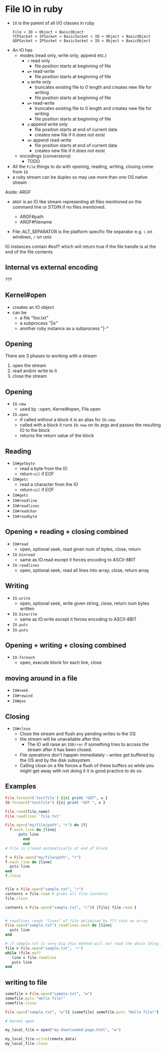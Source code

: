 # File IO in ruby

* `IO` is the parent of all I/O classes in ruby
    ```
    File < IO < Object < BasicObject
    TCPSocket < IPSocket < BasicSocket < IO < Object < BasicObject
    UDPSocket < IPSocket < BasicSocket < IO < Object < BasicObject
    ```
* An IO has
    * modes (read only, write only, append etc.)
        * `r` read only
            * file position starts at beginning of file
        * `w+` read-write
            * file position starts at beginning of file
        * `w` write only
            * truncates existing file to 0 length and creates new file for writing
            * file position starts at beginning of file
        * `w+` read-write
            * truncates existing file to 0 length and creates new file for writing
            * file position starts at beginning of file
        * `a` append write only
            * file position starts at end of current data
            * creates new file if it does not exist
        * `a+` append read-write
            * file position starts at end of current data
            * creates new file if it does not exist
    * encodings (conversions)
        * TODO
* All the `File` things to do with opening, reading, writing, closing come from `IO`
* a ruby stream can be duplex so may use more than one OS native stream

Aside: ARGF

* `ARGF` is an IO like stream representing all files mentioned on the command
  line or STDIN if no files mentioned.
    * ARGF#path
    * ARGF#filename


* File::ALT_SEPARATOR is the platform specific file separator e.g. `\` on windows, `/` on unix


IO instances contain #eof? which will return true if the file handle is at the end of the file contents

## Internal vs external encoding

???

## Kernel#open

* creates an IO object
* can be
    * a file "foo.txt"
    * a subprocess "|ls"
    * another ruby instance as a subprocess "|-"

## Opening

There are 3 phases to working with a stream

1. open the stream
1. read and/or write to it
1. close the stream

## Opening

* `IO.new`
    * used by ::open, Kernel#open, File.open
* `IO.open`
    * if called without a block it is an alias for `IO.new`
    * called with a block it runs `IO.new` on its args and passes the resulting
      IO to the block
    * returns the return value of the block

## Reading

* `IO#getbyte`
    * read a byte from the IO
    * return `nil` if EOF
* `IO#getc`
    * read a character from the IO
    * return `nil` if EOF
* `IO#gets`
* `IO#readline`
* `IO#readlines`
* `IO#readchar`
* `IO#readbyte`

## Opening + reading + closing combined

* `IO#read`
    * open, optional seek, read given num of bytes, close, return
* `IO.binread`
    * same as IO.read except it forces encoding to ASCII-8BIT
* `IO.readlines`
    * open, optional seek, read all lines into array, close, return array

## Writing

* `IO.write`
    * open, optional seek, write given string, close, return num bytes written
* `IO.binwrite`
    * same as IO.write except it forces encoding to ASCII-8BIT
* `IO.putc`
* `IO.puts`

## Opening + writing + closing combined

* `IO.foreach`
    * open, execute block for each line, close

## moving around in a file

* `IO#seek`
* `IO#rewind`
* `IO#pos`

## Closing

* `IO#close`
    * Close the stream and flush any pending writes to the OS
    * the stream will be unavailable after this
        * The IO will raise an `IOError` if something tries to access the stream after it has been closed.
    * File operations don't happen immediately - writes get buffered by the OS
      and by the disk subsystem.
    * Calling close on a file forces a flush of these buffers so while you
      might get away with not doing it it is good practice to do so.


## Examples

```ruby
File.foreach('testfile') {|x| print "GOT", x }
IO.foreach("testfile") {|x| print "GOT ", x }

File.read(file_name)
File.readlines 'file.txt'

File.open("my/file/path", "r") do |f|
  f.each_line do |line|
      puts line
        end
        end
# File is closed automatically at end of block

f = File.open("my/file/path", "r")
f.each_line do |line|
  puts line
end
f.close


file = File.open("sample.txt", "r")
contents = file.read # grabs all file contents
file.close

contents = File.open("sample.txt", "r"){ |file| file.read }


# readlines reads "lines" of file delimited by ??? into an array
File.open("sample.txt").readlines.each do |line|
  puts line
end

# if sample.txt is very big this method will not read the whole thing into memory
file = File.open("sample.txt", 'r')
while !file.eof?
   line = file.readline
   puts line
end
```

## writing to file

```ruby
somefile = File.open("sample.txt", "w")
somefile.puts "Hello file!"
somefile.close

File.open("sample.txt", "w"){ |somefile| somefile.puts "Hello file!"}

# kernel open

my_local_file = open("my-downloaded-page.html", "w")

my_local_file.write(remote_data)
my_local_file.close
```
